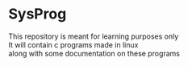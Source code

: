 # SysProg

This repository is meant for learning purposes only  
It will contain c programs made in linux  
along with some documentation on these programs  
